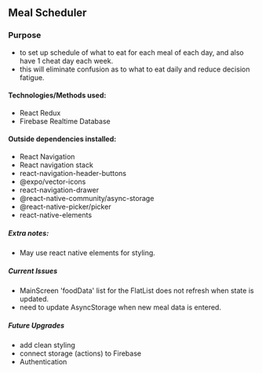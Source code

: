 ## Meal Scheduler

### Purpose

- to set up schedule of what to eat for each meal of each day, and also have 1 cheat day each week.
- this will eliminate confusion as to what to eat daily and reduce decision fatigue.

#### Technologies/Methods used:

- React Redux
- Firebase Realtime Database

#### Outside dependencies installed:

- React Navigation
- React navigation stack
- react-navigation-header-buttons
- @expo/vector-icons
- react-navigation-drawer
- @react-native-community/async-storage
- @react-native-picker/picker
- react-native-elements

##### Extra notes:

- May use react native elements for styling.

##### Current Issues

- MainScreen 'foodData' list for the FlatList does not refresh when state is updated.
- need to update AsyncStorage when new meal data is entered.

##### Future Upgrades

- add clean styling
- connect storage (actions) to Firebase
- Authentication
